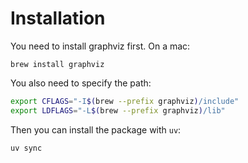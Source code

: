 # Installation

You need to install graphviz first. On a mac:

```
brew install graphviz
```

You also need to specify the path:

```bash
export CFLAGS="-I$(brew --prefix graphviz)/include"
export LDFLAGS="-L$(brew --prefix graphviz)/lib"
```

Then you can install the package with `uv`:

```bash
uv sync
```
